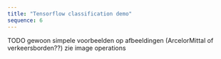 ```yaml
---
title: "Tensorflow classification demo"
sequence: 6
---
```


TODO gewoon simpele voorbeelden op afbeeldingen (ArcelorMittal of verkeersborden??) zie image operations